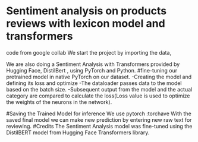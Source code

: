 # Sentiment analysis on products reviews with lexicon model and transformers
code from google collab
We start the project by importing the data,

We are also doing a Sentiment Analysis with Transformers provided by Hugging Face, DistilBert , using PyTorch and Python.
#fine-tuning our pretrained model in native PyTorch on our dataset.
 -Creating the model and defining its loss and optimize
 -The dataloader passes data to the model based on the batch size.
 -Subsequent output from the model and the actual category are compared to calculate the loss(Loss value is used to optimize the weights of the neurons in the network).


#Saving the Trained Model for inference
We use pytorch :torchave
With the saved final model we can make new prediction by entering new raw text for reviewing.
#Credits
The Sentiment Analysis model was fine-tuned using the DistilBERT model from Hugging Face Transformers library.
